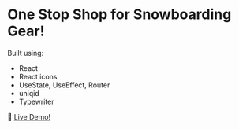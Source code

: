 # One Stop Shop for Snowboarding Gear!

Built using:

- React
- React icons
- UseState, UseEffect, Router
- uniqid
- Typewriter

:rocket: [ Live Demo!](https://traneric89.github.io/one-stop-shop/)
